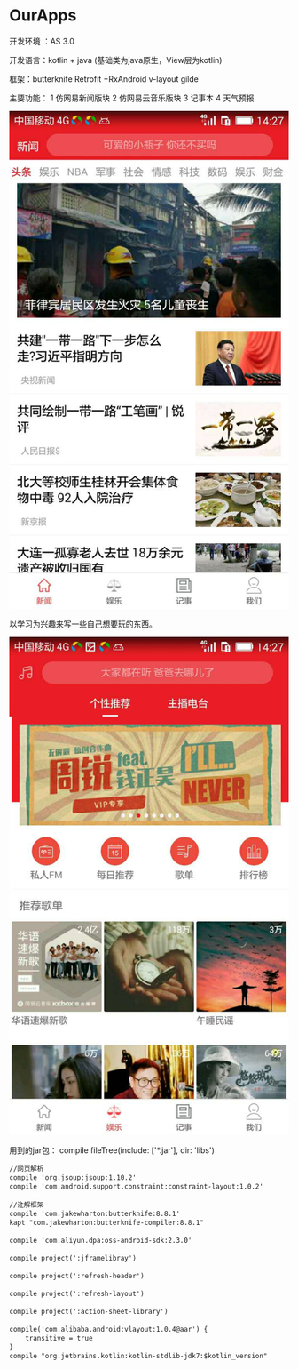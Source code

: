 # OurApps

开发环境 ：AS 3.0

开发语言：kotlin + java (基础类为java原生，View层为kotlin)

框架：butterknife Retrofit +RxAndroid v-layout gilde

主要功能：
 1 仿网易新闻版块
 2 仿网易云音乐版块
 3 记事本
 4 天气预报
 
![这里写什么](https://github.com/bobfromchina/OurApps/blob/master/app/src/main/res/drawable-xxhdpi/1.jpeg)

 以学习为兴趣来写一些自己想要玩的东西。

![这里写什么](https://github.com/bobfromchina/OurApps/blob/master/app/src/main/res/drawable-xxhdpi/2.jpeg)

用到的jar包：
 compile fileTree(include: ['*.jar'], dir: 'libs')

    //网页解析
    compile 'org.jsoup:jsoup:1.10.2'
    compile 'com.android.support.constraint:constraint-layout:1.0.2'

    //注解框架
    compile 'com.jakewharton:butterknife:8.8.1'
    kapt "com.jakewharton:butterknife-compiler:8.8.1"

    compile 'com.aliyun.dpa:oss-android-sdk:2.3.0'

    compile project(':jframelibray')

    compile project(':refresh-header')

    compile project(':refresh-layout')

    compile project(':action-sheet-library')

    compile('com.alibaba.android:vlayout:1.0.4@aar') {
        transitive = true
    }
    compile "org.jetbrains.kotlin:kotlin-stdlib-jdk7:$kotlin_version"
